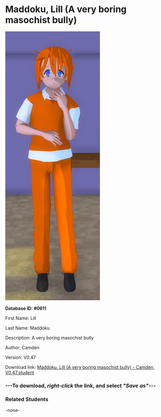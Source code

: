 # Maddoku, Lill (A very boring masochist bully)

<img src="Files/Images/Maddoku, Lill (A very boring masochist bully).png" title="Maddoku, Lill (A very boring masochist bully) - Camden, V0.47">

**Database ID: #0611**

First Name: Lill

Last Name: Maddoku

Description: A very boring masochist bully

Author: Camden

Version: V0.47

Download link: <a href="https://raw.githubusercontent.com/Arbiter1223/Daigaku-Gurashi-Custom-Students/master/Files/Studen%20Files/Maddoku%2C%20Lill%20(A%20very%20boring%20masochist%20bully)%20-%20Camden%2C%20V0.47.student">Maddoku, Lill (A very boring masochist bully) - Camden, V0.47.student</a>

### ---**To download, _right-click_ the link, and select _"Save as"_**---

### Related Students

-none-
